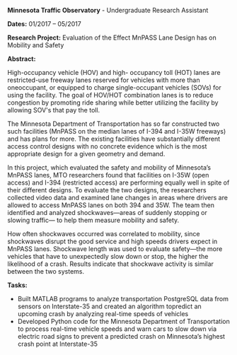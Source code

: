 **Minnesota Traffic Observatory** - Undergraduate Research Assistant

**Dates:** 01/2017 – 05/2017

**Research Project:** Evaluation of the Effect MnPASS Lane Design has on Mobility and Safety
  
**Abstract:**

High-occupancy vehicle (HOV) and high- occupancy toll (HOT) lanes are restricted-use freeway lanes reserved for vehicles with more than oneoccupant, or equipped to charge single-occupant vehicles (SOVs) for using the facility. The goal of HOV/HOT combination lanes is to reduce congestion by promoting ride sharing while better utilizing the facility by allowing SOV's that pay the toll.

The Minnesota Department of Transportation has so far constructed two such facilities (MnPASS on the median lanes of I-394 and I-35W freeways) and has plans for more. The existing facilities have substantially different access control designs with no concrete evidence which is the most appropriate design for a given geometry and demand.

In this project, which evaluated the safety and mobility of Minnesota’s MnPASS lanes, MTO researchers found that facilities on I-35W (open access) and I-394 (restricted access) are performing equally well in spite of their different designs.
To evaluate the two designs, the researchers collected video data and examined lane changes in areas where drivers are allowed to access MnPASS lanes on both 394 and 35W. The team then identified and analyzed shockwaves—areas of suddenly stopping or slowing traffic— to help them measure mobility and safety.

How often shockwaves occurred was correlated to mobility, since shockwaves disrupt the good service and high speeds drivers expect in MnPASS lanes. Shockwave length was used to evaluate safety—the more vehicles that have to unexpectedly slow down or stop, the higher the likelihood of a crash. Results indicate that shockwave activity is similar between the two systems.

**Tasks:**
- Built MATLAB programs to analyze transportation PostgreSQL data from sensors on Interstate-35 and created an algorithm topredict an upcoming crash by analyzing real-time speeds of vehicles
- Developed Python code for the Minnesota Department of Transportation to process real-time vehicle speeds and warn cars to slow down via electric road signs to prevent a predicted crash on Minnesota’s highest crash point at Interstate-35
